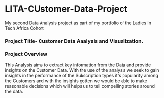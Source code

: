 # LITA-CUstomer-Data-Project
My second Data Analysis project as part of my portfolio of the Ladies in Tech Africa Cohort

### Project Title- Customer Data Analysis and Visualization.

### Project Overview
This Analysis aims to extract key information from the Data and provide insights on the Customer Data. With the use of the analysis we seek to gain insights in the performance of the Subscription types it's popularity among the  Customers and with the insights gotten we would be able to make reasonable decisions which will helps us to tell compelling stories around the data.

